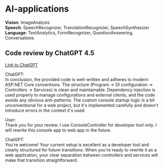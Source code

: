 # AI-applications

**Vision**: ImageAnalysis  
**Speech**: SpeechRecognizer, TranslationRecognizer, SpeechSynthesizer  
**Language**: TextAnalytics, FormRecognizer, QuestionAnswering, Conversations  

## Code review by ChatGPT 4.5  
[Link to ChatGPT](https://chatgpt.com/share/67f20e06-5fbc-800e-89f1-b289119ae20a)  

ChatGPT:  
In conclusion, the provided code is well-written and adheres to modern ASP.NET Core conventions.
The structure (Program -> DI configuration -> Controllers -> Services) is clean and maintainable.
Dependency injection is used properly to manage configurations and external clients, and the code avoids any obvious anti-patterns.
The custom console startup logic is a bit unconventional for a web project, but it's implemented carefully and doesn't introduce errors in the context it's used.  

User:  
Thank you for your review.
I use ConsoleController for developer tool only.
I will rewrite this console app to web app in the future.  

ChatGPT:  
You're welcome! Your current setup is excellent as a developer tool and clearly structured for future transitions.
When you're ready to rewrite it as a web application, your clear separation between controllers and services will make that transition straightforward.  
